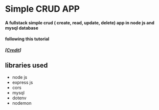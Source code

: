 # Simple CRUD APP 
#### A fullstack simple crud ( create, read, update, delete)  app in node js and mysql database
#### following this tutorial
##### [<a href="https://www.youtube.com/watch?v=vrj9AohVhPA&t=107s">Credit</a>]
## libraries used
- node js
- express js
- cors
- mysql
- dotenv
- nodemon